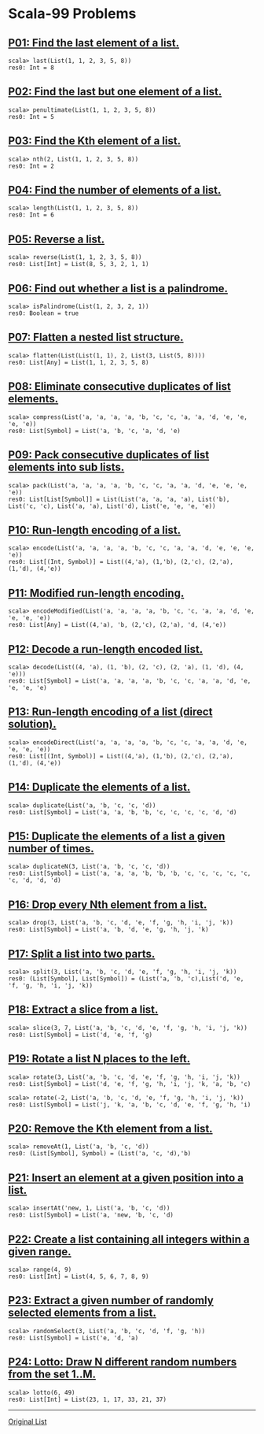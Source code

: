 # Scala-99 Problems

## [P01: Find the last element of a list.](https://github.com/erayaydin/scala-99/blob/main/src/main/scala/P01.scala)

```scala_worksheet
scala> last(List(1, 1, 2, 3, 5, 8))
res0: Int = 8
```

## [P02: Find the last but one element of a list.](https://github.com/erayaydin/scala-99/blob/main/src/main/scala/P02.scala)

```scala_worksheet
scala> penultimate(List(1, 1, 2, 3, 5, 8))
res0: Int = 5
```

## [P03: Find the Kth element of a list.](https://github.com/erayaydin/scala-99/blob/main/src/main/scala/P03.scala)

```scala_worksheet
scala> nth(2, List(1, 1, 2, 3, 5, 8))
res0: Int = 2
```

## [P04: Find the number of elements of a list.](https://github.com/erayaydin/scala-99/blob/main/src/main/scala/P04.scala)

```scala_worksheet
scala> length(List(1, 1, 2, 3, 5, 8))
res0: Int = 6
```

## [P05: Reverse a list.](https://github.com/erayaydin/scala-99/blob/main/src/main/scala/P05.scala)

```scala_worksheet
scala> reverse(List(1, 1, 2, 3, 5, 8))
res0: List[Int] = List(8, 5, 3, 2, 1, 1)
```

## [P06: Find out whether a list is a palindrome.](https://github.com/erayaydin/scala-99/blob/main/src/main/scala/P06.scala)

```scala_worksheet
scala> isPalindrome(List(1, 2, 3, 2, 1))
res0: Boolean = true
```

## [P07: Flatten a nested list structure.](https://github.com/erayaydin/scala-99/blob/main/src/main/scala/P07.scala)

```scala_worksheet
scala> flatten(List(List(1, 1), 2, List(3, List(5, 8))))
res0: List[Any] = List(1, 1, 2, 3, 5, 8)
```

## [P08: Eliminate consecutive duplicates of list elements.](https://github.com/erayaydin/scala-99/blob/main/src/main/scala/P08.scala)

```scala_worksheet
scala> compress(List('a, 'a, 'a, 'a, 'b, 'c, 'c, 'a, 'a, 'd, 'e, 'e, 'e, 'e))
res0: List[Symbol] = List('a, 'b, 'c, 'a, 'd, 'e)
```

## [P09: Pack consecutive duplicates of list elements into sub lists.](https://github.com/erayaydin/scala-99/blob/main/src/main/scala/P09.scala)

```scala_worksheet
scala> pack(List('a, 'a, 'a, 'a, 'b, 'c, 'c, 'a, 'a, 'd, 'e, 'e, 'e, 'e))
res0: List[List[Symbol]] = List(List('a, 'a, 'a, 'a), List('b), List('c, 'c), List('a, 'a), List('d), List('e, 'e, 'e, 'e))
```

## [P10: Run-length encoding of a list.](https://github.com/erayaydin/scala-99/blob/main/src/main/scala/P10.scala)

```scala_worksheet
scala> encode(List('a, 'a, 'a, 'a, 'b, 'c, 'c, 'a, 'a, 'd, 'e, 'e, 'e, 'e))
res0: List[(Int, Symbol)] = List((4,'a), (1,'b), (2,'c), (2,'a), (1,'d), (4,'e))
```

## [P11: Modified run-length encoding.](https://github.com/erayaydin/scala-99/blob/main/src/main/scala/P11.scala)

```scala_worksheet
scala> encodeModified(List('a, 'a, 'a, 'a, 'b, 'c, 'c, 'a, 'a, 'd, 'e, 'e, 'e, 'e))
res0: List[Any] = List((4,'a), 'b, (2,'c), (2,'a), 'd, (4,'e))
```

## [P12: Decode a run-length encoded list.](https://github.com/erayaydin/scala-99/blob/main/src/main/scala/P12.scala)

```scala_worksheet
scala> decode(List((4, 'a), (1, 'b), (2, 'c), (2, 'a), (1, 'd), (4, 'e)))
res0: List[Symbol] = List('a, 'a, 'a, 'a, 'b, 'c, 'c, 'a, 'a, 'd, 'e, 'e, 'e, 'e)
```

## [P13: Run-length encoding of a list (direct solution).](https://github.com/erayaydin/scala-99/blob/main/src/main/scala/P13.scala)

```scala_worksheet
scala> encodeDirect(List('a, 'a, 'a, 'a, 'b, 'c, 'c, 'a, 'a, 'd, 'e, 'e, 'e, 'e))
res0: List[(Int, Symbol)] = List((4,'a), (1,'b), (2,'c), (2,'a), (1,'d), (4,'e))
```

## [P14: Duplicate the elements of a list.](https://github.com/erayaydin/scala-99/blob/main/src/main/scala/P14.scala)

```scala_worksheet
scala> duplicate(List('a, 'b, 'c, 'c, 'd))
res0: List[Symbol] = List('a, 'a, 'b, 'b, 'c, 'c, 'c, 'c, 'd, 'd)
```

## [P15: Duplicate the elements of a list a given number of times.](https://github.com/erayaydin/scala-99/blob/main/src/main/scala/P15.scala)

```scala_worksheet
scala> duplicateN(3, List('a, 'b, 'c, 'c, 'd))
res0: List[Symbol] = List('a, 'a, 'a, 'b, 'b, 'b, 'c, 'c, 'c, 'c, 'c, 'c, 'd, 'd, 'd)
```

## [P16: Drop every Nth element from a list.](https://github.com/erayaydin/scala-99/blob/main/src/main/scala/P16.scala)

```scala_worksheet
scala> drop(3, List('a, 'b, 'c, 'd, 'e, 'f, 'g, 'h, 'i, 'j, 'k))
res0: List[Symbol] = List('a, 'b, 'd, 'e, 'g, 'h, 'j, 'k)
```

## [P17: Split a list into two parts.](https://github.com/erayaydin/scala-99/blob/main/src/main/scala/P17.scala)

```scala_worksheet
scala> split(3, List('a, 'b, 'c, 'd, 'e, 'f, 'g, 'h, 'i, 'j, 'k))
res0: (List[Symbol], List[Symbol]) = (List('a, 'b, 'c),List('d, 'e, 'f, 'g, 'h, 'i, 'j, 'k))
```

## [P18: Extract a slice from a list.](https://github.com/erayaydin/scala-99/blob/main/src/main/scala/P18.scala)

```scala_worksheet
scala> slice(3, 7, List('a, 'b, 'c, 'd, 'e, 'f, 'g, 'h, 'i, 'j, 'k))
res0: List[Symbol] = List('d, 'e, 'f, 'g)
```

## [P19: Rotate a list N places to the left.](https://github.com/erayaydin/scala-99/blob/main/src/main/scala/P19.scala)

```scala_worksheet
scala> rotate(3, List('a, 'b, 'c, 'd, 'e, 'f, 'g, 'h, 'i, 'j, 'k))
res0: List[Symbol] = List('d, 'e, 'f, 'g, 'h, 'i, 'j, 'k, 'a, 'b, 'c)
```

```scala_worksheet
scala> rotate(-2, List('a, 'b, 'c, 'd, 'e, 'f, 'g, 'h, 'i, 'j, 'k))
res0: List[Symbol] = List('j, 'k, 'a, 'b, 'c, 'd, 'e, 'f, 'g, 'h, 'i)
```

## [P20: Remove the Kth element from a list.](https://github.com/erayaydin/scala-99/blob/main/src/main/scala/P20.scala)

```scala_worksheet
scala> removeAt(1, List('a, 'b, 'c, 'd))
res0: (List[Symbol], Symbol) = (List('a, 'c, 'd),'b)
```

## [P21: Insert an element at a given position into a list.](https://github.com/erayaydin/scala-99/blob/main/src/main/scala/P21.scala)

```scala_worksheet
scala> insertAt('new, 1, List('a, 'b, 'c, 'd))
res0: List[Symbol] = List('a, 'new, 'b, 'c, 'd)
```

## [P22: Create a list containing all integers within a given range.](https://github.com/erayaydin/scala-99/blob/main/src/main/scala/P22.scala)

```scala_worksheet
scala> range(4, 9)
res0: List[Int] = List(4, 5, 6, 7, 8, 9)
```

## [P23: Extract a given number of randomly selected elements from a list.](https://github.com/erayaydin/scala-99/blob/main/src/main/scala/P23.scala)

```scala_worksheet
scala> randomSelect(3, List('a, 'b, 'c, 'd, 'f, 'g, 'h))
res0: List[Symbol] = List('e, 'd, 'a)
```

## [P24: Lotto: Draw N different random numbers from the set 1..M.](https://github.com/erayaydin/scala-99/blob/main/src/main/scala/P24.scala)

```scala_worksheet
scala> lotto(6, 49)
res0: List[Int] = List(23, 1, 17, 33, 21, 37)
```

---

[Original List](https://aperiodic.net/pip/scala/s-99/)